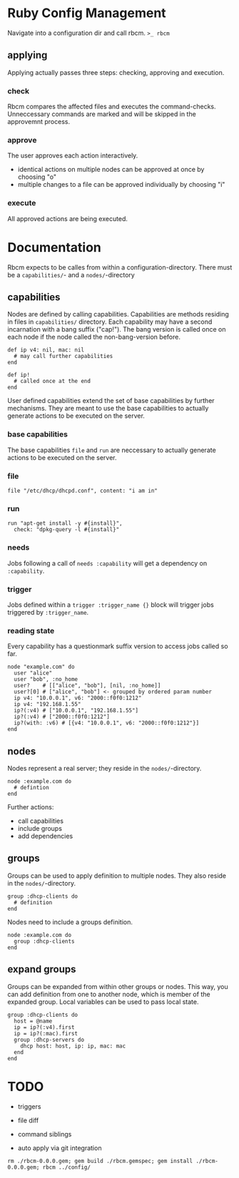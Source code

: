 Ruby Config Management
======================

Navigate into a configuration dir and call rbcm.
`>_ rbcm`

## applying

Applying actually passes three steps: checking, approving and execution.

### check

Rbcm compares the affected files and executes the command-checks. Unneccessary
commands are marked and will be skipped in the approvemnt process.

### approve

The user approves each action interactively.
 - identical actions on multiple nodes can be approved at once by choosing "o"
 - multiple changes to a file can be approved individually by choosing "i"

### execute

All approved actions are being executed.

# Documentation

Rbcm expects to be calles from within a configuration-directory. There must be
a `capabilities/`- and a `nodes/`-directory

## capabilities

Nodes are defined by calling capabilities. Capabilities are methods residing in
files in `capabilities/` directory. Each capability may have a second
incarnation with a bang suffix ("cap!"). The bang version is called once on each
node if the node called the non-bang-version before.
```
def ip v4: nil, mac: nil
  # may call further capabilities
end

def ip!
  # called once at the end
end
```
User defined capabilities extend the set of base capabilities by further
mechanisms. They are meant to use the base capabilities to actually generate
actions to be executed on the server.

### base capabilities

The base capabilities `file` and `run` are neccessary to actually generate
actions to be executed on the server.

### file

```
file "/etc/dhcp/dhcpd.conf", content: "i am in"
```

### run

```
run "apt-get install -y #{install}",
  check: "dpkg-query -l #{install}"
```

### needs

Jobs following a call of `needs :capability` will get a dependency on
`:capability`.

### trigger

Jobs defined within a `trigger :trigger_name {}` block will trigger jobs
triggered by `:trigger_name`.


### reading state

Every capability has a questionmark suffix version to access jobs called so far.
```
node "example.com" do
  user "alice"
  user "bob", :no_home
  user?    # [["alice", "bob"], [nil, :no_home]]
  user?[0] # ["alice", "bob"] <- grouped by ordered param number
  ip v4: "10.0.0.1", v6: "2000::f0f0:1212"
  ip v4: "192.168.1.55"
  ip?(:v4) # ["10.0.0.1", "192.168.1.55"]
  ip?(:v4) # ["2000::f0f0:1212"]
  ip?(with: :v6) # [{v4: "10.0.0.1", v6: "2000::f0f0:1212"}]
end
```

## nodes

Nodes represent a real server; they reside in the `nodes/`-directory.
```
node :example.com do
  # defintion
end
```
Further actions:
 - call capabilities
 - include groups
 - add dependencies

## groups

Groups can be used to apply definition to multiple nodes. They also reside in
the `nodes/`-directory.
```
group :dhcp-clients do
  # definition
end
```
Nodes need to include a groups definition.
```
node :example.com do
  group :dhcp-clients
end
```

## expand groups

Groups can be expanded from within other groups or nodes. This way, you can add
definition from one to another node, which is member of the expanded group.
Local variables can be used to pass local state.
```
group :dhcp-clients do
  host = @name
  ip = ip?(:v4).first
  ip = ip?(:mac).first
  group :dhcp-servers do
    dhcp host: host, ip: ip, mac: mac
  end
end
```

# TODO

- triggers
- file diff
- command siblings

- auto apply via git integration

`rm ./rbcm-0.0.0.gem; gem build ./rbcm.gemspec; gem install ./rbcm-0.0.0.gem; rbcm ../config/`
